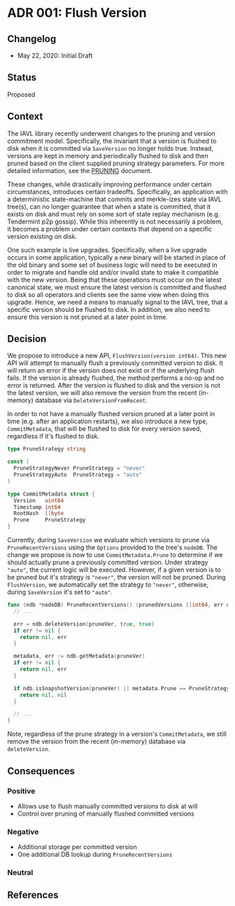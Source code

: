 # ADR 001: Flush Version

## Changelog

- May 22, 2020: Initial Draft

## Status

Proposed

## Context

The IAVL library recently underwent changes to the pruning and version commitment model. Specifically,
the invariant that a version is flushed to disk when it is committed via `SaveVersion` no longer holds
true. Instead, versions are kept in memory and periodically flushed to disk and then pruned based on
the client supplied pruning strategy parameters. For more detailed information, see the
[PRUNING](../tree/PRUNING.md) document.

These changes, while drastically improving performance under certain circumstances, introduces certain
tradeoffs. Specifically, an application with a deterministic state-machine that commits and merkle-izes
state via IAVL tree(s), can no longer guarantee that when a state is committed, that it exists on disk
and must rely on some sort of state replay mechanism (e.g. Tendermint p2p gossip). While this inherently
is not necessarily a problem, it becomes a problem under certain contexts that depend on a specific
version existing on disk.

One such example is live upgrades. Specifically, when a live upgrade occurs in some application, typically
a new binary will be started in place of the old binary and some set of business logic will need to
be executed in order to migrate and handle old and/or invalid state to make it compatible with the
new version. Being that these operations must occur on the latest canonical state, we must ensure the
latest version is committed and flushed to disk so all operators and clients see the same view when
doing this upgrade. Hence, we need a means to manually signal to the IAVL tree, that a specific
version should be flushed to disk. In addition, we also need to ensure this version is not pruned at
a later point in time.

## Decision

We propose to introduce a new API, `FlushVersion(version int64)`. This new API will attempt to manually
flush a previously committed version to disk. It will return an error if the version does not exist
or if the underlying flush fails. If the version is already flushed, the method performs a no-op
and no error is returned. After the version is flushed to disk and the version is not the latest
version, we will also remove the version from the recent (in-memory) database via `DeleteVersionFromRecent`.

In order to not have a manually flushed version pruned at a later point in time
(e.g. after an application restarts), we also introduce a new type, `CommitMetadata`, that will be
flushed to disk for every version saved, regardless if it's flushed to disk.

```go
type PruneStrategy string

const (
  PruneStrategyNever PruneStrategy = "never"
  PruneStrategyAuto  PruneStrategy = "auto"
)

type CommitMetadata struct {
  Version   uint64
  Timestamp int64
  RootHash  []byte
  Prune     PruneStrategy
}
```

Currently, during `SaveVersion` we evaluate which versions to prune via `PruneRecentVersions` using
the `Options` provided to the tree's `nodeDB`. The change we propose is now to use `CommitMetadata.Prune`
to determine if we should actually prune a previously committed version. Under strategy `"auto"`, the
current logic will be executed. However, if a given version is to be pruned but it's strategy is `"never"`,
the version will not be pruned. During `FlushVersion`, we automatically set the strategy to `"never"`,
otherwise, during `SaveVersion` it's set to `"auto"`.

```go
func (ndb *nodeDB) PruneRecentVersions() (prunedVersions []int64, err error) {
  // ...

  err = ndb.deleteVersion(pruneVer, true, true)
  if err != nil {
    return nil, err
  }

  metadata, err := ndb.getMetadata(pruneVer)
  if err != nil {
    return nil, err
  }

  if ndb.isSnapshotVersion(pruneVer) || metadata.Prune == PruneStrategyNever {
    return nil, nil
  }

  // ...
}
```

Note, regardless of the prune strategy in a version's `CommitMetadata`, we still remove the version
from the recent (in-memory) database via `deleteVersion`.

## Consequences

### Positive

- Allows use to flush manually committed versions to disk at will
- Control over pruning of manually flushed committed versions

### Negative

- Additional storage per committed version
- One additional DB lookup during `PruneRecentVersions`

### Neutral

## References
